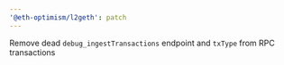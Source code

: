 ```yaml
---
'@eth-optimism/l2geth': patch
---
```


Remove dead `debug_ingestTransactions` endpoint and `txType` from RPC transactions
